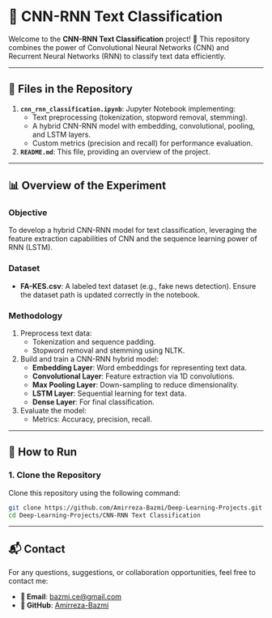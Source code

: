 # 🧠 CNN-RNN Text Classification

Welcome to the **CNN-RNN Text Classification** project! 🚀 This repository combines the power of Convolutional Neural Networks (CNN) and Recurrent Neural Networks (RNN) to classify text data efficiently.

---

## 📂 Files in the Repository

1. **`cnn_rnn_classification.ipynb`**: Jupyter Notebook implementing:
   - Text preprocessing (tokenization, stopword removal, stemming).
   - A hybrid CNN-RNN model with embedding, convolutional, pooling, and LSTM layers.
   - Custom metrics (precision and recall) for performance evaluation.
2. **`README.md`**: This file, providing an overview of the project.

---

## 📊 Overview of the Experiment

### Objective
To develop a hybrid CNN-RNN model for text classification, leveraging the feature extraction capabilities of CNN and the sequence learning power of RNN (LSTM).

### Dataset
- **FA-KES.csv**: A labeled text dataset (e.g., fake news detection). Ensure the dataset path is updated correctly in the notebook.

### Methodology
1. Preprocess text data:
   - Tokenization and sequence padding.
   - Stopword removal and stemming using NLTK.
2. Build and train a CNN-RNN hybrid model:
   - **Embedding Layer**: Word embeddings for representing text data.
   - **Convolutional Layer**: Feature extraction via 1D convolutions.
   - **Max Pooling Layer**: Down-sampling to reduce dimensionality.
   - **LSTM Layer**: Sequential learning for text data.
   - **Dense Layer**: For final classification.
3. Evaluate the model:
   - Metrics: Accuracy, precision, recall.

---

## 🚀 How to Run

### 1. Clone the Repository
Clone this repository using the following command:
```bash
git clone https://github.com/Amirreza-Bazmi/Deep-Learning-Projects.git
cd Deep-Learning-Projects/CNN-RNN Text Classification
```

---

## 📬 Contact

For any questions, suggestions, or collaboration opportunities, feel free to contact me:

- **📧 Email**: [bazmi.ce@gmail.com](mailto:bazmi.ce@gmail.com)
- **🐙 GitHub**: [Amirreza-Bazmi](https://github.com/Amirreza-Bazmi)
